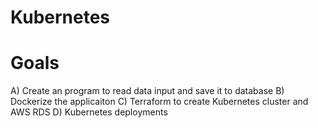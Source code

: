 # Kubernetes

# Goals
A) Create an program to read data input and save it to database
B) Dockerize the applicaiton
C) Terraform to create Kubernetes cluster and AWS RDS 
D) Kubernetes deployments
